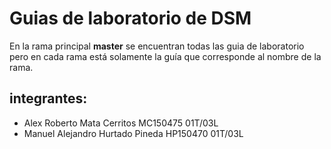 # Guias de laboratorio de DSM
En la rama principal **master** se encuentran todas las guia de laboratorio pero en cada rama está solamente la guía que corresponde al nombre de la rama.

## integrantes: 
* Alex Roberto Mata Cerritos MC150475 01T/03L
* Manuel Alejandro Hurtado Pineda HP150470 01T/03L
